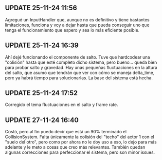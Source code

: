 ## UPDATE 25-11-24 11:56
Agregué un InputHandler que, aunque no es definitivo y tiene bastantes limitaciones, funciona y voy 
a dejar hasta que pueda conseguir uno que tenga el funcionamiento que espero y sea lo más eficiente 
posible.

## UPDATE 25-11-24 16:39
Ahí dejé funcionando el componente de salto. Tuve que hardcodear una "colisión" hasta que esté completo dicho sistema, pero bueno... queda 
bien para probar salto y gravedad. Hay unas pequeñas fluctuaciones en la altura del salto, que asumo que tendrán que ver con cómo se maneja 
delta_time, pero ya habrá tiempo para solucionarlas. La base del sistema está hecha.

## UPDATE 25-11-24 17:52
Corregido el tema fluctuaciones en el salto y frame rate.

## UPDATE 27-11-24 16:40
Costó, pero al fin puedo decir que está un 90% terminado el CollisionSystem. Falta únicamente la colisión del "techo" del actor 1 con el "suelo 
del otro", pero como por ahora no le doy uso a eso, lo dejo para más adelante y le meto a cosas que creo más relevantes. También quedan algunas 
correcciones para perfeccionar el sistema, pero son minor issues.